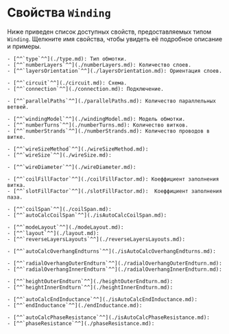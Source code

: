 # Свойства `Winding`
Ниже приведен список доступных свойств, предоставляемых типом `Winding`. Щелкните имя свойства, чтобы увидеть её подробное описание и примеры.

	- [^^`type`^^](./type.md): Тип обмотки. 
	- [^^`numberLayers`^^](./numberLayers.md): Количество слоев.
	- [^^`layersOrientation`^^](./layersOrientation.md): Ориентация слоев. 

	- [^^`circuit`^^](./circuit.md): Схема.
	- [^^`connection`^^](./connection.md): Подключение.

	- [^^`parallelPaths`^^](./parallelPaths.md): Количество параллельных ветвей.

	- [^^`windingModel`^^](./windingModel.md): Модель обмотки.
	- [^^`numberTurns`^^](./numberTurns.md): Количество витков.
	- [^^`numberStrands`^^](./numberStrands.md): Количество проводов в витке.

	- [^^`wireSizeMethod`^^](./wireSizeMethod.md): 
	- [^^`wireSize`^^](./wireSize.md): 

	- [^^`wireDiameter`^^](./wireDiameter.md): 

	- [^^`coilFillFactor`^^](./coilFillFactor.md): Коеффициент заполнения витка. 
	- [^^`slotFillFactor`^^](./slotFillFactor.md):  Коеффициент заполнения паза.

	- [^^`coilSpan`^^](./coilSpan.md): 
	- [^^`autoCalcCoilSpan`^^](./isAutoCalcCoilSpan.md): 

	- [^^`modeLayout`^^](./modeLayout.md): 
	- [^^`layout`^^](./layout.md): 
	- [^^`reverseLayersLayouts`^^](./reverseLayersLayouts.md): 

	- [^^`autoCalcOverhangEndturns`^^](./isAutoCalcOverhangEndturns.md): 

	- [^^`radialOverhangOuterEndturn`^^](./radialOverhangOuterEndturn.md): 
	- [^^`radialOverhangInnerEndturn`^^](./radialOverhangInnerEndturn.md): 

	- [^^`heightOuterEndturn`^^](./heightOuterEndturn.md): 
	- [^^`heightInnerEndturn`^^](./heightInnerEndturn.md): 

	- [^^`autoCalcEndInductance`^^](./isAutoCalcEndInductance.md): 
	- [^^`endInductance`^^](./endInductance.md): 

	- [^^`autoCalcPhaseResistance`^^](./isAutoCalcPhaseResistance.md): 
	- [^^`phaseResistance`^^](./phaseResistance.md): 


